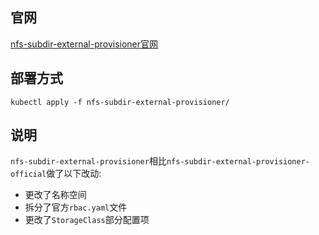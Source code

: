 ## 官网

[nfs-subdir-external-provisioner官网](https://github.com/kubernetes-sigs/nfs-subdir-external-provisioner)

## 部署方式

```shell
kubectl apply -f nfs-subdir-external-provisioner/
```

## 说明

`nfs-subdir-external-provisioner`相比`nfs-subdir-external-provisioner-official`做了以下改动:
- 更改了名称空间
- 拆分了官方`rbac.yaml`文件
- 更改了`StorageClass`部分配置项


